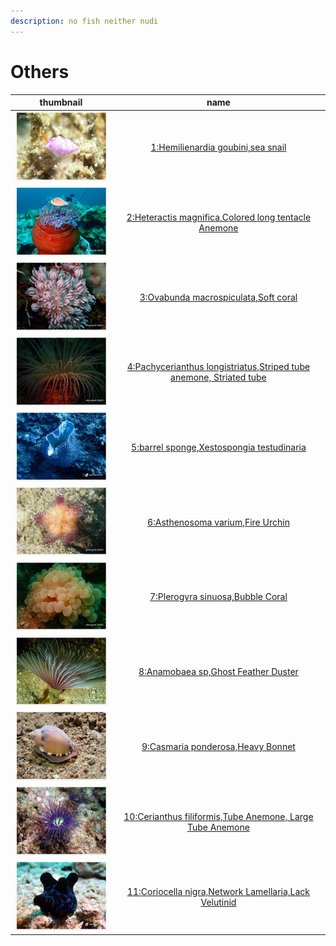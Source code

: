 ```yaml
---
description: no fish neither nudi
---
```


# Others

| thumbnail | name |
| :---: | :---: |
| ![](../../.gitbook/assets/small-hemilienardia-goubini.jpg)  | [1:Hemilienardia goubini,sea snail](1-hemilienardia-goubini-sea-snail.md) |
| ![](../../.gitbook/assets/small-heteractis-magnifica.jpg)  | [2:Heteractis magnifica,Colored long tentacle Anemone](2-heteractis-magnifica-colored-long-tentacle-anemone.md) |
| ![](../../.gitbook/assets/small-ovabunda-macrospiculata.jpg)  | [3:Ovabunda macrospiculata,Soft coral](3-ovabunda-macrospiculata-soft-coral.md) |
| ![](../../.gitbook/assets/small-pachycerianthus-longistriatus.jpg)  | [4:Pachycerianthus longistriatus,Striped tube anemone, Striated tube](4-pachycerianthus-longistriatus-striped-tube-anemone-striated-tube.md) |
| ![](../../.gitbook/assets/small-barrel-sponge.jpg)  | [5:barrel sponge,Xestospongia testudinaria](5-barrel-sponge-xestospongia-testudinaria.md) |
| ![](../../.gitbook/assets/small-asthenosoma-varium.jpg)  | [6:Asthenosoma varium,Fire Urchin](6-asthenosoma-varium-fire-urchin.md) |
| ![](../../.gitbook/assets/small-plerogyra-sinuosa.jpg)  | [7:Plerogyra sinuosa,Bubble Coral](7-plerogyra-sinuosa-bubble-coral.md) |
| ![](../../.gitbook/assets/small-anamobaea-sp2-ghost-feather-duster.jpg)  | [8:Anamobaea sp,Ghost Feather Duster](8-anamobaea-sp-ghost-feather-duster.md) |
| ![](../../.gitbook/assets/small-casmaria-ponderosa.jpg)  | [9:Casmaria ponderosa,Heavy Bonnet](9-casmaria-ponderosa-heavy-bonnet.md) |
| ![](../../.gitbook/assets/small-cerianthus-filiformis.jpg)  | [10:Cerianthus filiformis,Tube Anemone, Large Tube Anemone](10-cerianthus-filiformis-tube-anemone-large-tube-anemone.md) |
| ![](../../.gitbook/assets/small-coriocella-nigra.jpg)  | [11:Coriocella nigra,Network Lamellaria,Lack Velutinid](11-coriocella-nigra-network-lamellaria-lack-velutinid.md) |



